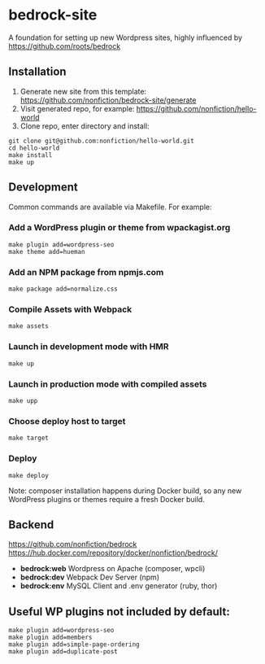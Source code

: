 # bedrock-site

A foundation for setting up new Wordpress sites, highly influenced by
<https://github.com/roots/bedrock>

## Installation

1. Generate new site from this template: <https://github.com/nonfiction/bedrock-site/generate>
2. Visit generated repo, for example: <https://github.com/nonfiction/hello-world>
3. Clone repo, enter directory and install: 

```
git clone git@github.com:nonfiction/hello-world.git
cd hello-world
make install
make up
```

## Development

Common commands are available via Makefile. For example:

### Add a WordPress plugin or theme from wpackagist.org

```
make plugin add=wordpress-seo
make theme add=hueman
```

### Add an NPM package from npmjs.com

```
make package add=normalize.css
```

### Compile Assets with Webpack

```
make assets
```

### Launch in development mode with HMR

```
make up
```

### Launch in production mode with compiled assets

```
make upp
```

### Choose deploy host to target

```
make target
```

### Deploy

```
make deploy
```

Note: composer installation happens during Docker build, so any
new WordPress plugins or themes require a fresh Docker build.

## Backend

<https://github.com/nonfiction/bedrock>  
<https://hub.docker.com/repository/docker/nonfiction/bedrock/>

- **bedrock:web** Wordpress on Apache (composer, wpcli)
- **bedrock:dev** Webpack Dev Server (npm)
- **bedrock:env** MySQL Client and .env generator (ruby, thor)

## Useful WP plugins not included by default:

```
make plugin add=wordpress-seo
make plugin add=members
make plugin add=simple-page-ordering
make plugin add=duplicate-post
```
